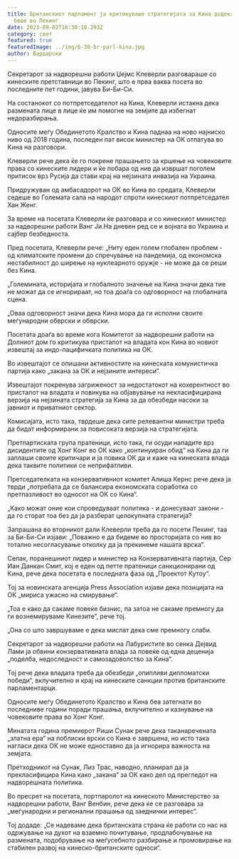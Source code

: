 ```yaml
---
title: Британскиот парламент ја критикуваше стратегијата за Кина додека Клеверли
  беше во Пекинг
date: 2023-09-02T16:30:18.293Z
category: свет
featured: true
featuredImage: ../img/6-30-br-parl-kina.jpg
author: Вардарски
---
```

Секретарот за надворешни работи Џејмс Клеверли разговараше со кинеските претставници во Пекинг, што е прва ваква посета во последните пет години, јавува Би-Би-Си.

На состанокот со потпретседателот на Кина, Клеверли истакна дека размената лице в лице ќе им помогне на земјите да избегнат недоразбирања.

Односите меѓу Обединетото Кралство и Кина паднаа на ново најниско ниво од 2018 година, последен пат висок министер на ОК отпатува во Кина на разговори.

Клеверли рече дека ќе го покрене прашањето за кршење на човековите права со кинеските лидери и ќе побара од нив да извршат поголем притисок врз Русија да стави крај на нејзината инвазија на Украина.

Придружуван од амбасадорот на ОК во Кина во средата, Клеверли седеше во Големата сала на народот спроти кинескиот потпретседател Хан Женг.

За време на посетата Клеверли ќе разговара и со кинескиот министер за надворешни работи Ванг Ји.На дневен ред се и војната во Украина и сајбер безбедноста.

Пред посетата, Клеверли рече: „Ниту еден голем глобален проблем - од климатските промени до спречување на пандемија, од економска нестабилност до ширење на нуклеарното оружје - не може да се реши без Кина.

„Големината, историјата и глобалното значење на Кина значи дека тие не можат да се игнорираат, но тоа доаѓа со одговорност на глобалната сцена.

„Оваа одговорност значи дека Кина мора да ги исполни своите меѓународни обврски и обврски.

Посетата доаѓа во време кога Комитетот за надворешни работи на Долниот дом го критикува пристапот на владата кон Кина во новиот извештај за индо-пацифичката политика на ОК.

Во извештајот се опишани активностите на кинеската комунистичка партија како „закана за ОК и нејзините интереси“.

Извештајот покренува загриженост за недостатокот на кохерентност во пристапот на владата и повикува на објавување на некласифицирана верзија на нејзината стратегија за Кина за да обезбеди насоки за јавниот и приватниот сектор.

Комисијата, исто така, тврдеше дека сите релевантни министри треба да бидат информирани за повисоката верзија на стратегијата.

Претпартиската група пратеници, исто така, ги осуди нападите врз дисидентите од Хонг Конг во ОК како „континуиран обид“ на Кина да ги заплаши своите критичари и ја повика ОК да и каже на кинеската влада дека таквите политики се неприфатливи.

Претседателката на конзервативниот комитет Алиша Кернс рече дека ја тврди „потребата да се балансира економската соработка со претпазливост во односот на ОК со Кина“.

„Како можат оние кои спроведуваат политика - и донесуваат закони - да го сторат тоа без да ја разберат целокупната стратегија?

Запрашана во вторникот дали Клеверли треба да го посети Пекинг, таа за Би-Би-Си изјави: „Поважно е да бидеме во просторијата со нив во тотално несогласување отколку да ја прекинеме нашата врска“.

Сепак, поранешниот лидер и министер на Конзервативната партија, Сер Иан Данкан Смит, кој е еден од петте пратеници санкционирани од Кина, рече дека посетата е последната фаза од „Проектот Кутоу“.

Тој за новинската агенција Press Association изјави дека позицијата на ОК „мириса ужасно на смирување“.

„Тоа е како да сакаме повеќе бизнис, па затоа не сакаме премногу да ги вознемируваме Кинезите“, рече тој.

„Она со што завршуваме е дека мислат дека сме премногу слаби.

Секретарот за надворешни работи на Лабуристите во сенка Дејвид Лами ја обвини конзервативната влада за повеќе од една деценија „поделба, недоследност и самозадоволство за Кина“.

Тој рече дека владата треба да обезбеди „опипливи дипломатски победи“, вклучително и крај на кинеските санкции против британските парламентарци.

Односите меѓу Обединетото Кралство и Кина беа затегнати во последниве години поради прашања, вклучително и казнување на човековите права во Хонг Конг.

Минатата година премиерот Риши Сунак рече дека таканаречената „златна ера“ на поблиски врски со Кина е завршена, но исто така нагласи дека ОК не може едноставно да ја игнорира важноста на земјата.

Претходникот на Сунак, Лиз Трас, наводно, планирал да ја прекласифицира Кина како „закана“ за ОК како дел од прегледот на надворешната политика.

Во пресрет на посетата, портпаролот на кинеското Министерство за надворешни работи, Ванг Венбин, рече дека ќе се разговара за „меѓународни и регионални прашања од заеднички интерес“.

Тој додаде: „Се надеваме дека британската страна ќе работи со нас на одржување на духот на взаемно почитување, продлабочување на размената, подобрување на меѓусебното разбирање и промовирање на стабилен развој на кинеско-британските односи“.